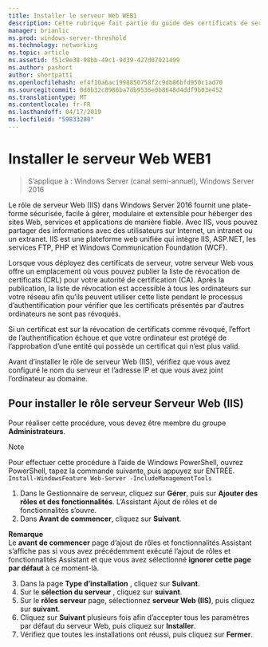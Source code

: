 ```yaml
---
title: Installer le serveur Web WEB1
description: Cette rubrique fait partie du guide des certificats de serveur de déploiement pour les déploiements de sans fil et câblé à 802.1 X
manager: brianlic
ms.prod: windows-server-threshold
ms.technology: networking
ms.topic: article
ms.assetid: f51c9e38-98bb-49c1-9d39-427d07021499
ms.author: pashort
author: shortpatti
ms.openlocfilehash: ef4f10a6ac1998850758f2c9db86bfd950c1ad70
ms.sourcegitcommit: 0d0b32c8986ba7db9536e0b8648d4ddf9b03e452
ms.translationtype: MT
ms.contentlocale: fr-FR
ms.lasthandoff: 04/17/2019
ms.locfileid: "59833280"
---
```

# <a name="install-the-web-server-web1"></a>Installer le serveur Web WEB1

>S’applique à : Windows Server (canal semi-annuel), Windows Server 2016

Le rôle de serveur Web (IIS) dans Windows Server 2016 fournit une plate-forme sécurisée, facile à gérer, modulaire et extensible pour héberger des sites Web, services et applications de manière fiable. Avec IIS, vous pouvez partager des informations avec des utilisateurs sur Internet, un intranet ou un extranet. IIS est une plateforme web unifiée qui intègre IIS, ASP.NET, les services FTP, PHP et Windows Communication Foundation (WCF).  

Lorsque vous déployez des certificats de serveur, votre serveur Web vous offre un emplacement où vous pouvez publier la liste de révocation de certificats (CRL) pour votre autorité de certification (CA). Après la publication, la liste de révocation est accessible à tous les ordinateurs sur votre réseau afin qu’ils peuvent utiliser cette liste pendant le processus d’authentification pour vérifier que les certificats présentés par d’autres ordinateurs ne sont pas révoqués.   

Si un certificat est sur la révocation de certificats comme révoqué, l’effort de l’authentification échoue et que votre ordinateur est protégé de l’approbation d’une entité qui possède un certificat qui n’est plus valid.  

Avant d’installer le rôle de serveur Web (IIS), vérifiez que vous avez configuré le nom du serveur et l’adresse IP et que vous avez joint l’ordinateur au domaine.  

## <a name="to-install-the-web-server-iis-server-role"></a>Pour installer le rôle serveur Serveur Web (IIS)  
Pour réaliser cette procédure, vous devez être membre du groupe **Administrateurs**.  

>[!NOTE]  
>Pour effectuer cette procédure à l’aide de Windows PowerShell, ouvrez PowerShell, tapez la commande suivante, puis appuyez sur ENTRÉE.  
`Install-WindowsFeature Web-Server -IncludeManagementTools`  

1.  Dans le Gestionnaire de serveur, cliquez sur **Gérer**, puis sur **Ajouter des rôles et des fonctionnalités**. L’Assistant Ajout de rôles et de fonctionnalités s’ouvre.  
2.  Dans **Avant de commencer**, cliquez sur **Suivant**.  

**Remarque**   
Le **avant de commencer** page d’ajout de rôles et fonctionnalités Assistant s’affiche pas si vous avez précédemment exécuté l’ajout de rôles et fonctionnalités Assistant et que vous avez sélectionné **ignorer cette page par défaut** à ce moment-là.  

3.  Dans la page **Type d’installation** , cliquez sur **Suivant**.  
4.  Sur le **sélection du serveur** , cliquez sur **suivant**.  
5.  Sur le **rôles serveur** page, sélectionnez **serveur Web (IIS)**, puis cliquez sur **suivant**.  
6.  Cliquez sur **Suivant** plusieurs fois afin d’accepter tous les paramètres par défaut du serveur Web, puis cliquez sur **Installer**.  
7.  Vérifiez que toutes les installations ont réussi, puis cliquez sur **Fermer**.
